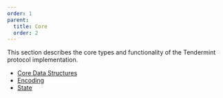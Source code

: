 ```yaml
---
order: 1
parent:
  title: Core
  order: 2
---
```


This section describes the core types and functionality of the Tendermint protocol implementation.

- [Core Data Structures](./data_structures.md)
- [Encoding](./encoding.md)
- [State](./state.md)
